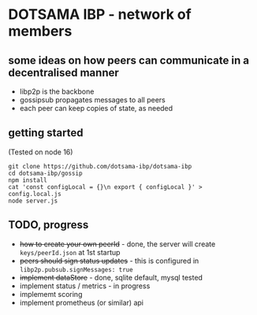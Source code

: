 # DOTSAMA IBP - network of members

## some ideas on how peers can communicate in a decentralised manner

- libp2p is the backbone
- gossipsub propagates messages to all peers
- each peer can keep copies of state, as needed

## getting started
(Tested on node 16)
```
git clone https://github.com/dotsama-ibp/dotsama-ibp
cd dotsama-ibp/gossip
npm install
cat 'const configLocal = {}\n export { configLocal }' > config.local.js
node server.js
```

## TODO, progress

- ~~how to create your own peerId~~ - done, the server will create `keys/peerId.json` at 1st startup
- ~~peers should sign status updates~~ - this is configured in `libp2p.pubsub.signMessages: true`
- ~~implement dataStore~~ - done, sqlite default, mysql tested
- implement status / metrics - in progress
- implememt scoring
- implement prometheus (or similar) api
